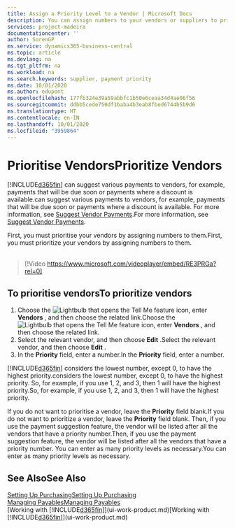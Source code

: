 ```yaml
---
title: Assign a Priority Level to a Vendor | Microsoft Docs
description: You can assign numbers to your vendors or suppliers to prioritise them and facilitate payment suggestions in Business Central.
services: project-madeira
documentationcenter: ''
author: SorenGP
ms.service: dynamics365-business-central
ms.topic: article
ms.devlang: na
ms.tgt_pltfrm: na
ms.workload: na
ms.search.keywords: supplier, payment priority
ms.date: 10/01/2020
ms.author: edupont
ms.openlocfilehash: 177fb324e39a59abbfc1b50e6ceaa34d4ae06f56
ms.sourcegitcommit: ddbb5cede750df1baba4b3eab8fbed6744b5b9d6
ms.translationtype: HT
ms.contentlocale: en-IN
ms.lasthandoff: 10/01/2020
ms.locfileid: "3959864"
---
```

# <a name="prioritize-vendors"></a><span data-ttu-id="ad911-103">Prioritise Vendors</span><span class="sxs-lookup"><span data-stu-id="ad911-103">Prioritize Vendors</span></span>
[!INCLUDE[d365fin](includes/d365fin_md.md)] <span data-ttu-id="ad911-104">can suggest various payments to vendors, for example, payments that will be due soon or payments where a discount is available.</span><span class="sxs-lookup"><span data-stu-id="ad911-104">can suggest various payments to vendors, for example, payments that will be due soon or payments where a discount is available.</span></span> <span data-ttu-id="ad911-105">For more information, see [Suggest Vendor Payments](payables-how-suggest-vendor-payments.md).</span><span class="sxs-lookup"><span data-stu-id="ad911-105">For more information, see [Suggest Vendor Payments](payables-how-suggest-vendor-payments.md).</span></span>

<span data-ttu-id="ad911-106">First, you must prioritise your vendors by assigning numbers to them.</span><span class="sxs-lookup"><span data-stu-id="ad911-106">First, you must prioritize your vendors by assigning numbers to them.</span></span>
<br><br>
> [!Video https://www.microsoft.com/videoplayer/embed/RE3PRGa?rel=0]

## <a name="to-prioritize-vendors"></a><span data-ttu-id="ad911-107">To prioritise vendors</span><span class="sxs-lookup"><span data-stu-id="ad911-107">To prioritize vendors</span></span>
1. <span data-ttu-id="ad911-108">Choose the ![Lightbulb that opens the Tell Me feature](media/ui-search/search_small.png "Tell me what you want to do") icon, enter **Vendors** , and then choose the related link.</span><span class="sxs-lookup"><span data-stu-id="ad911-108">Choose the ![Lightbulb that opens the Tell Me feature](media/ui-search/search_small.png "Tell me what you want to do") icon, enter **Vendors** , and then choose the related link.</span></span>
2. <span data-ttu-id="ad911-109">Select the relevant vendor, and then choose **Edit** .</span><span class="sxs-lookup"><span data-stu-id="ad911-109">Select the relevant vendor, and then choose **Edit** .</span></span>
3. <span data-ttu-id="ad911-110">In the **Priority** field, enter a number.</span><span class="sxs-lookup"><span data-stu-id="ad911-110">In the **Priority** field, enter a number.</span></span>

[!INCLUDE[d365fin](includes/d365fin_md.md)] <span data-ttu-id="ad911-111">considers the lowest number, except 0, to have the highest priority.</span><span class="sxs-lookup"><span data-stu-id="ad911-111">considers the lowest number, except 0, to have the highest priority.</span></span> <span data-ttu-id="ad911-112">So, for example, if you use 1, 2, and 3, then 1 will have the highest priority.</span><span class="sxs-lookup"><span data-stu-id="ad911-112">So, for example, if you use 1, 2, and 3, then 1 will have the highest priority.</span></span>

<span data-ttu-id="ad911-113">If you do not want to prioritise a vendor, leave the **Priority** field blank.</span><span class="sxs-lookup"><span data-stu-id="ad911-113">If you do not want to prioritize a vendor, leave the **Priority** field blank.</span></span> <span data-ttu-id="ad911-114">Then, if you use the payment suggestion feature, the vendor will be listed after all the vendors that have a priority number.</span><span class="sxs-lookup"><span data-stu-id="ad911-114">Then, if you use the payment suggestion feature, the vendor will be listed after all the vendors that have a priority number.</span></span> <span data-ttu-id="ad911-115">You can enter as many priority levels as necessary.</span><span class="sxs-lookup"><span data-stu-id="ad911-115">You can enter as many priority levels as necessary.</span></span>

## <a name="see-also"></a><span data-ttu-id="ad911-116">See Also</span><span class="sxs-lookup"><span data-stu-id="ad911-116">See Also</span></span>
[<span data-ttu-id="ad911-117">Setting Up Purchasing</span><span class="sxs-lookup"><span data-stu-id="ad911-117">Setting Up Purchasing</span></span>](purchasing-setup-purchasing.md)  
[<span data-ttu-id="ad911-118">Managing Payables</span><span class="sxs-lookup"><span data-stu-id="ad911-118">Managing Payables</span></span>](payables-manage-payables.md)  
<span data-ttu-id="ad911-119">[Working with [!INCLUDE[d365fin](includes/d365fin_md.md)]](ui-work-product.md)</span><span class="sxs-lookup"><span data-stu-id="ad911-119">[Working with [!INCLUDE[d365fin](includes/d365fin_md.md)]](ui-work-product.md)</span></span>
